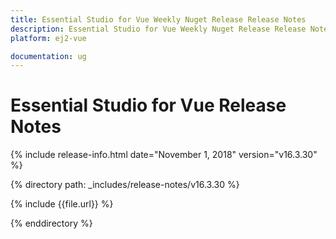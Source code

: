```yaml
---
title: Essential Studio for Vue Weekly Nuget Release Release Notes  
description: Essential Studio for Vue Weekly Nuget Release Release Notes  
platform: ej2-vue

documentation: ug
---
```


# Essential Studio for  Vue  Release Notes  

{% include release-info.html date="November 1, 2018"   version="v16.3.30"  %} 

{% directory path: _includes/release-notes/v16.3.30 %}

{% include {{file.url}} %}

{% enddirectory %}

